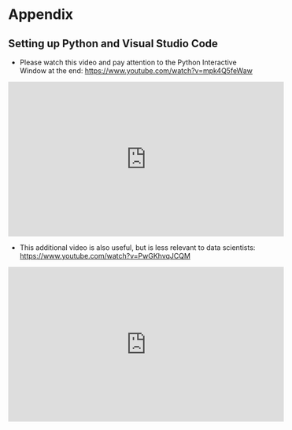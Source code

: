 # Appendix

## Setting up Python and Visual Studio Code
 - Please watch this video and pay attention to the Python Interactive Window at the end: https://www.youtube.com/watch?v=mpk4Q5feWaw

<iframe width="560" height="315" src="https://www.youtube.com/embed/mpk4Q5feWaw?si=qmhsXe9niYCxs24A" title="YouTube video player" frameborder="0" allow="accelerometer; autoplay; clipboard-write; encrypted-media; gyroscope; picture-in-picture; web-share" referrerpolicy="strict-origin-when-cross-origin" allowfullscreen></iframe>

 - This additional video is also useful, but is less relevant to data scientists: https://www.youtube.com/watch?v=PwGKhvqJCQM 

<iframe width="560" height="315" src="https://www.youtube.com/embed/PwGKhvqJCQM?si=_HQs9OiLzd557OwX" title="YouTube video player" frameborder="0" allow="accelerometer; autoplay; clipboard-write; encrypted-media; gyroscope; picture-in-picture; web-share" referrerpolicy="strict-origin-when-cross-origin" allowfullscreen></iframe>